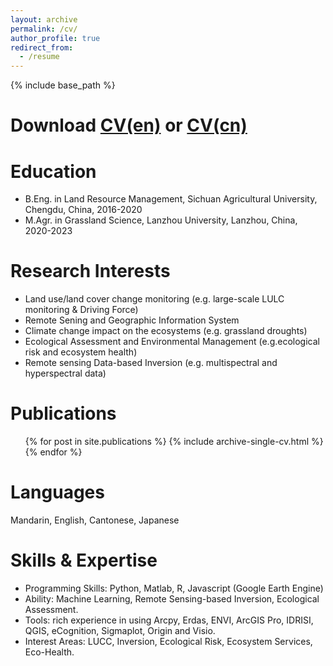 ```yaml
---
layout: archive
permalink: /cv/
author_profile: true
redirect_from:
  - /resume
---
```


{% include base_path %}

Download [CV(en)](http://senyaofeng.github.io/Feng.github.io/files/CV_EN.pdf) or [CV(cn)](http://senyaofeng.github.io/Feng.github.io/files/CV_CN.pdf)
======

Education
======
* B.Eng. in Land Resource Management, Sichuan Agricultural University, Chengdu, China, 2016-2020
* M.Agr. in Grassland Science, Lanzhou University, Lanzhou, China, 2020-2023

Research Interests
======
* Land use/land cover change monitoring (e.g. large-scale LULC monitoring & Driving Force)
* Remote Sening and Geographic Information System
* Climate change impact on the ecosystems (e.g. grassland droughts)
* Ecological Assessment and Environmental Management (e.g.ecological risk and ecosystem health)
* Remote sensing Data-based Inversion (e.g. multispectral and hyperspectral data)
  
Publications
======
  <ul>{% for post in site.publications %}
    {% include archive-single-cv.html %}
  {% endfor %}</ul>
  
Languages
======
Mandarin, English, Cantonese, Japanese
  
Skills & Expertise
======
* Programming Skills: Python, Matlab, R, Javascript (Google Earth Engine)
* Ability: Machine Learning, Remote Sensing-based Inversion, Ecological Assessment.
* Tools: rich experience in using Arcpy, Erdas, ENVI, ArcGIS Pro, IDRISI, QGIS, eCognition, Sigmaplot, Origin and Visio.
* Interest Areas: LUCC, Inversion, Ecological Risk, Ecosystem Services, Eco-Health.
